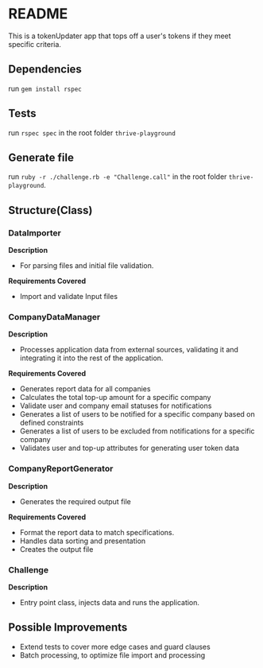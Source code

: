 # README

This is a tokenUpdater app that tops off a user's tokens if they meet specific criteria.

## Dependencies

run `gem install rspec`

## Tests

run `rspec spec` in the root folder `thrive-playground`

## Generate file

run `ruby -r ./challenge.rb -e "Challenge.call"` in the root folder `thrive-playground`.

## Structure(Class)

### DataImporter

**Description**

- For parsing files and initial file validation.

**Requirements Covered**

- Import and validate Input files

### CompanyDataManager

**Description**

- Processes application data from external sources, validating it and integrating it into the rest of the application.

**Requirements Covered**

- Generates report data for all companies
- Calculates the total top-up amount for a specific company
- Validate user and company email statuses for notifications
- Generates a list of users to be notified for a specific company based on defined constraints
- Generates a list of users to be excluded from notifications for a specific company
- Validates user and top-up attributes for generating user token data

### CompanyReportGenerator

**Description**

- Generates the required output file

**Requirements Covered**

- Format the report data to match specifications.
- Handles data sorting and presentation
- Creates the output file

### Challenge

**Description**

- Entry point class, injects data and runs the application.

## Possible Improvements

- Extend tests to cover more edge cases and guard clauses
- Batch processing, to optimize file import and processing


